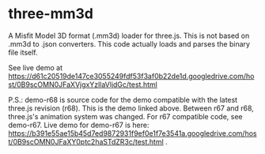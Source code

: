 three-mm3d
==========

A Misfit Model 3D format (.mm3d) loader for three.js. This is not based on .mm3d to .json converters. This code actually loads and parses the binary file itself.

See live demo at https://d61c20519de147ce3055249fdf53f3af0b22de1d.googledrive.com/host/0B9scOMN0JFaXVjgxYzllaVljdGc/test.html

P.S.: demo-r68 is source code for the demo compatible with the latest three.js revision (r68). This is the demo linked above. Between r67 and r68, three.js's animation system was changed. For r67 compatible code, see demo-r67. Live demo for demo-r67 is here: https://b391e55ae15b45d7ed9872931f9ef0e1f7e3541a.googledrive.com/host/0B9scOMN0JFaXY0ptc2haSTdZR3c/test.html . 
